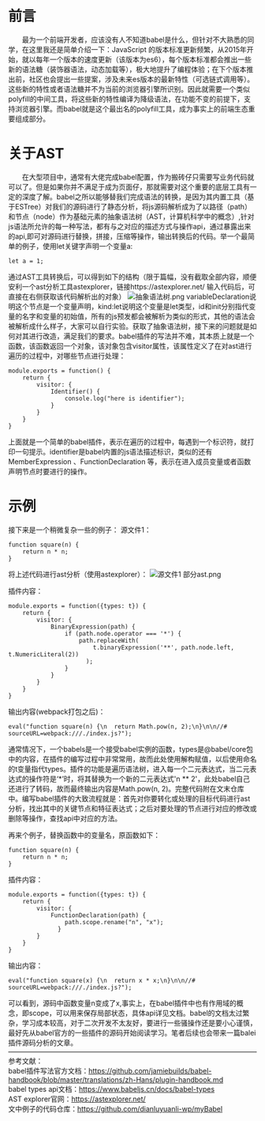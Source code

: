 # 前言
&emsp;&emsp;最为一个前端开发者，应该没有人不知道babel是什么，但针对不大熟悉的同学，在这里我还是简单介绍一下：JavaScript 的版本标准更新频繁，从2015年开始，就以每年一个版本的速度更新（该版本为es6），每个版本标准都会推出一些新的语法糖（装饰器语法，动态加载等），极大地提升了编程体验；在下个版本推出前，社区也会提出一些提案，涉及未来es版本的最新特性（可选链式调用等）。这些新的特性或者语法糖并不为当前的浏览器引擎所识别。因此就需要一个类似polyfill的中间工具，将这些新的特性编译为降级语法，在功能不变的前提下，支持浏览器引擎。而babel就是这个最出名的polyfill工具，成为事实上的前端生态重要组成部分。
# 关于AST
&emsp;&emsp;在大型项目中，通常有大佬完成babel配置，作为搬砖仔只需要写业务代码就可以了。但是如果你并不满足于成为页面仔，那就需要对这个重要的底层工具有一定的深度了解。babel之所以能够替我们完成语法的转换，是因为其内置工具（基于ESTree）对我们的源码进行了静态分析，将js源码解析成为了以路径（path）和节点（node）作为基础元素的抽象语法树（AST，计算机科学中的概念）,针对js语法所允许的每一种写法，都有与之对应的描述方式与操作api，通过暴露出来的api,即可对源码进行替换，拼接，压缩等操作，输出转换后的代码。举一个最简单的例子，使用let关键字声明一个变量a:
```
let a = 1;
```
通过AST工具转换后，可以得到如下的结构（限于篇幅，没有截取全部内容，顺便安利一个ast分析工具astexplorer，链接https://astexplorer.net/ 输入代码后，可直接在右侧获取该代码解析出的对象）
![抽象语法树.png](https://upload-images.jianshu.io/upload_images/19372956-876b29ca221b928b.png?imageMogr2/auto-orient/strip%7CimageView2/2/w/1240)
variableDeclaration说明这个节点是一个变量声明，kind:let说明这个变量是let类型，id和init分别指代变量的名字和变量的初始值，所有的js预发都会被解析为类似的形式，其他的语法会被解析成什么样子，大家可以自行实验。获取了抽象语法树，接下来的问题就是如何对其进行改造，满足我们的要求。babel插件的写法并不难，其本质上就是一个函数，该函数返回一个对象，该对象包含visitor属性，该属性定义了在对ast进行遍历的过程中，对哪些节点进行处理：
```
module.exports = function() {
    return {
        visitor: {
            Identifier() {
                console.log("here is identifier");
            }
        }
    }
}
```
上面就是一个简单的babel插件，表示在遍历的过程中，每遇到一个标识符，就打印一句提示。identifier是babel内置的js语法描述标识，类似的还有MemberExpression 、FunctionDeclaration 等，表示在进入成员变量或者函数声明节点时要进行的操作。
# 示例
接下来是一个稍微复杂一些的例子：
源文件1：
```
function square(n) {
    return n * n;
}
```
将上述代码进行ast分析（使用astexplorer）：
![源文件1 部分ast.png](https://upload-images.jianshu.io/upload_images/19372956-43155df2626c3b75.png?imageMogr2/auto-orient/strip%7CimageView2/2/w/1240)

插件内容：
```
module.exports = function({types: t}) {
    return {
        visitor: {
            BinaryExpression(path) {
                if (path.node.operator === '*') {
                    path.replaceWith(
                        t.binaryExpression('**', path.node.left, t.NumericLiteral(2))
                      );
                }
            }
        }
    }
}
```
输出内容(webpack打包之后)：
```
eval("function square(n) {\n  return Math.pow(n, 2);\n}\n\n//# sourceURL=webpack:///./index.js?");
```
通常情况下，一个babels是一个接受babel实例的函数，types是@babel/core包中的内容，在插件的编写过程中非常常用，故而此处使用解构赋值，以后使用命名的t变量指代types。插件的功能是遍历语法树，进入每一个二元表达式，当二元表达式的操作符是‘*’时，将其替换为一个新的二元表达式'n ** 2'，此处babel自己还进行了转码，故而最终输出内容是Math.pow(n, 2)。完整代码附在文末仓库中。编写babel插件的大致流程就是：首先对你要转化或处理的目标代码进行ast分析，找出其中的关键节点和特征表达式；之后对要处理的节点进行对应的修改或删除等操作，查找api中对应的方法。

再来个例子，替换函数中的变量名，原函数如下：
```
function square(n) {
    return n * n;
}
```
插件内容：
```
module.exports = function({types: t}) {
    return {
        visitor: {
            FunctionDeclaration(path) {
                path.scope.rename("n", "x");
              }
        }
    }
}
```
输出内容：
```
eval("function square(x) {\n  return x * x;\n}\n\n//# sourceURL=webpack:///./index.js?");
```
可以看到，源码中函数变量n变成了x,事实上，在babel插件中也有作用域的概念，即scope，可以用来保存局部状态，具体api详见文档。babel的文档太过繁杂，学习成本较高，对于二次开发不太友好，要进行一些骚操作还是要小心谨慎，最好先从babel官方的一些插件的源码开始阅读学习。笔者后续也会带来一篇balei插件源码分析的文章。
————————————————————————————————————  
参考文献：  
babel插件写法官方文档：https://github.com/jamiebuilds/babel-handbook/blob/master/translations/zh-Hans/plugin-handbook.md  
babel types api文档：https://www.babeljs.cn/docs/babel-types  
AST explorer官网：https://astexplorer.net/  
文中例子的代码仓库：https://github.com/dianluyuanli-wp/myBabel  